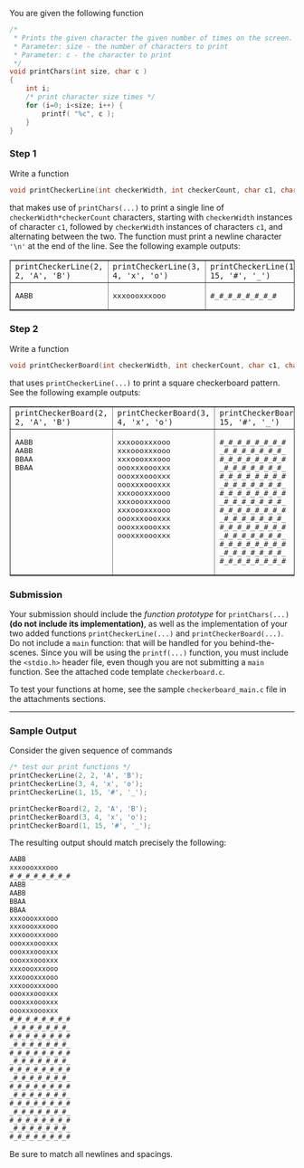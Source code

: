You are given the following function
```c
/* 
 * Prints the given character the given number of times on the screen.
 * Parameter: size - the number of characters to print 
 * Parameter: c - the character to print 
 */
void printChars(int size, char c ) 
{    
    int i; 
    /* print character size times */
    for (i=0; i<size; i++) {
        printf( "%c", c );        
    }
}
```

### Step 1

Write a function 
```c
void printCheckerLine(int checkerWidth, int checkerCount, char c1, char c2);
```
that makes use of `printChars(...)` to print a single line of `checkerWidth*checkerCount` characters, starting with `checkerWidth` instances of character `c1`, followed by `checkerWidth` instances of characters `c1`, and alternating between the two.  The function must print a newline character `'\n'` at the end of the line.  See the following example outputs:

<table width="100%" border="1">
    <tr>
        <td><code>printCheckerLine(2, 2, 'A', 'B')</code></td>
        <td><code>printCheckerLine(3, 4, 'x', 'o')</code></td>
        <td><code>printCheckerLine(1, 15, '#', '_')</code></td>
    </tr>
    <tr>
        <td>
            <pre>AABB</pre>
        </td>
        <td>
            <pre>xxxoooxxxooo</pre>
        </td>
        <td>
            <pre>#_#_#_#_#_#_#_#</pre>
        </td>
    </tr>
</table>
 

### Step 2

Write a function
```c
void printCheckerBoard(int checkerWidth, int checkerCount, char c1, char c2);
```
that uses `printCheckerLine(...)` to print a square checkerboard pattern.  See the following example outputs:

<table width="100%" border="1">
    <tr>
        <td><code>printCheckerBoard(2, 2, 'A', 'B')</code></td>
        <td><code>printCheckerBoard(3, 4, 'x', 'o')</code></td>
        <td><code>printCheckerBoard(1, 15, '#', '_')</code></td>
    </tr>
    <tr valign="top"
    >
        <td>
<pre>AABB
AABB
BBAA
BBAA</pre>
        </td>
        <td>
<pre>xxxoooxxxooo
xxxoooxxxooo
xxxoooxxxooo
oooxxxoooxxx
oooxxxoooxxx
oooxxxoooxxx
xxxoooxxxooo
xxxoooxxxooo
xxxoooxxxooo
oooxxxoooxxx
oooxxxoooxxx
oooxxxoooxxx</pre>
        </td>
        <td>
<pre>#_#_#_#_#_#_#_#
_#_#_#_#_#_#_#_
#_#_#_#_#_#_#_#
_#_#_#_#_#_#_#_
#_#_#_#_#_#_#_#
_#_#_#_#_#_#_#_
#_#_#_#_#_#_#_#
_#_#_#_#_#_#_#_
#_#_#_#_#_#_#_#
_#_#_#_#_#_#_#_
#_#_#_#_#_#_#_#
_#_#_#_#_#_#_#_
#_#_#_#_#_#_#_#
_#_#_#_#_#_#_#_
#_#_#_#_#_#_#_#</pre>
        </td>
    </tr>
</table>

### Submission

Your submission should include the *function prototype* for `printChars(...)` **(do not include its implementation)**, as well as the implementation of your two added functions `printCheckerLine(...)` and `printCheckerBoard(...)`.  Do not include a `main` function: that will be handled for you behind-the-scenes.  Since you will be using the `printf(...)` function, you must include the `<stdio.h>` header file, even though you are not submitting a `main` function.  See the attached code template `checkerboard.c`.

To test your functions at home, see the sample `checkerboard_main.c` file in the attachments sections.

---

### Sample Output

Consider the given sequence of commands
```c
/* test our print functions */
printCheckerLine(2, 2, 'A', 'B');
printCheckerLine(3, 4, 'x', 'o');
printCheckerLine(1, 15, '#', '_');

printCheckerBoard(2, 2, 'A', 'B');
printCheckerBoard(3, 4, 'x', 'o');
printCheckerBoard(1, 15, '#', '_');
```

The resulting output should match precisely the following:

```default
AABB
xxxoooxxxooo
#_#_#_#_#_#_#_#
AABB
AABB
BBAA
BBAA
xxxoooxxxooo
xxxoooxxxooo
xxxoooxxxooo
oooxxxoooxxx
oooxxxoooxxx
oooxxxoooxxx
xxxoooxxxooo
xxxoooxxxooo
xxxoooxxxooo
oooxxxoooxxx
oooxxxoooxxx
oooxxxoooxxx
#_#_#_#_#_#_#_#
_#_#_#_#_#_#_#_
#_#_#_#_#_#_#_#
_#_#_#_#_#_#_#_
#_#_#_#_#_#_#_#
_#_#_#_#_#_#_#_
#_#_#_#_#_#_#_#
_#_#_#_#_#_#_#_
#_#_#_#_#_#_#_#
_#_#_#_#_#_#_#_
#_#_#_#_#_#_#_#
_#_#_#_#_#_#_#_
#_#_#_#_#_#_#_#
_#_#_#_#_#_#_#_
#_#_#_#_#_#_#_#
```

Be sure to match all newlines and spacings.